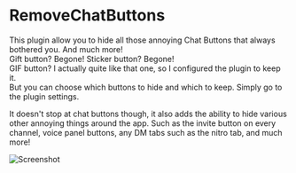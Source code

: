 # RemoveChatButtons

This plugin allow you to hide all those annoying Chat Buttons that always bothered you. And much more!  
Gift button? Begone! Sticker button? Begone!  
GIF button? I actually quite like that one, so I configured the plugin to keep it.  
But you can choose which buttons to hide and which to keep. Simply go to the plugin settings.  
  
It doesn't stop at chat buttons though, it also adds the ability to hide various other annoying things around the app. Such as the invite button on every channel, voice panel buttons, any DM tabs such as the nitro tab, and much more!  

![Screenshot](https://raw.githubusercontent.com/BleedingBD/plugin-RemoveChatButtons/main/_meta/thumbnail.png)

